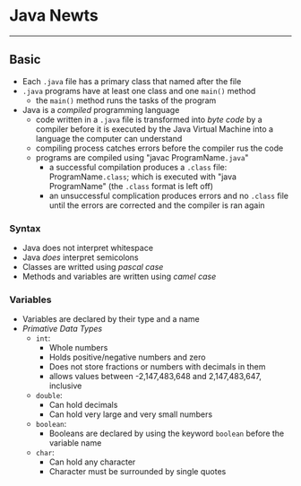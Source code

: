 # Java Newts 
---
## Basic
* Each `.java` file has a primary class that named after the file
* `.java` programs have at least one class and one `main()` method
    * the `main()` method runs the tasks of the program
* Java is a _compiled_ programming language
    * code written in a `.java` file is transformed into _byte code_ by a compiler before it is executed by the Java Virtual Machine into a language the computer can understand
    * compiling process catches errors before the compiler rus the code
    * programs are compiled using "javac ProgramName`.java`"
        * a successful compilation produces a `.class` file: ProgramName`.class`; which is executed with "java ProgramName" (the `.class` format is left off)
        * an unsuccessful complication produces errors and no `.class` file until the errors are corrected and the compiler is ran again

### Syntax
* Java does not interpret whitespace
* Java _does_ interpret semicolons
* Classes are writted using _pascal case_
* Methods and variables are written using _camel case_

### Variables
* Variables are declared by their type and a name
* *Primative Data Types*
    * `int`:
        * Whole numbers
        * Holds positive/negative numbers and zero
        * Does not store fractions or numbers with decimals in them
        * allows values between -2,147,483,648 and 2,147,483,647, inclusive
    * `double`:
        * Can hold decimals
        * Can hold very large and very small numbers
    * `boolean`:
        * Booleans are declared by using the keyword `boolean` before the variable name
    * `char`:
        * Can hold any character
        * Character must be surrounded by single quotes
